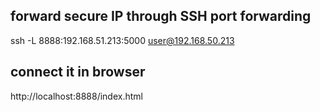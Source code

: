 ## forward secure IP through SSH port forwarding
ssh -L 8888:192.168.51.213:5000 user@192.168.50.213
## connect it in browser
http://localhost:8888/index.html
